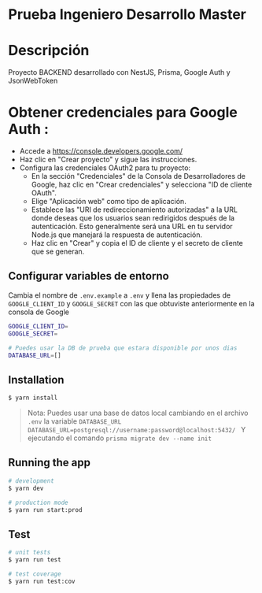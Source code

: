 # Prueba Ingeniero Desarrollo Master

# Descripción
Proyecto BACKEND desarrollado con NestJS, Prisma, Google Auth y JsonWebToken     

# Obtener credenciales para Google Auth :
- Accede a https://console.developers.google.com/
- Haz clic en "Crear proyecto" y sigue las instrucciones.
- Configura las credenciales OAuth2 para tu proyecto:
    - En la sección "Credenciales" de la Consola de Desarrolladores de Google, haz clic en "Crear credenciales" y selecciona "ID de cliente OAuth".
    - Elige "Aplicación web" como tipo de aplicación.
    - Establece las "URI de redireccionamiento autorizadas" a la URL donde deseas que los usuarios sean redirigidos después de la autenticación. Esto generalmente será una URL en tu servidor Node.js que manejará la respuesta de autenticación.
    - Haz clic en "Crear" y copia el ID de cliente y el secreto de cliente que se generan.

## Configurar variables de entorno
Cambia el nombre de `.env.example` a `.env` y llena las propiedades de `GOOGLE_CLIENT_ID` y `GOOGLE_SECRET` con las que obtuviste anteriormente en la consola de Google

```bash
GOOGLE_CLIENT_ID=
GOOGLE_SECRET=

# Puedes usar la DB de prueba que estara disponible por unos dias
DATABASE_URL=[]
```

## Installation

```bash
$ yarn install
```

> Nota: Puedes usar una base de datos local cambiando en el archivo `.env` la variable `DATABASE_URL`
``` DATABASE_URL=postgresql://username:password@localhost:5432/  ```
Y ejecutando el comando `prisma migrate dev --name init` 

## Running the app

```bash
# development
$ yarn dev

# production mode
$ yarn run start:prod
```

## Test

```bash
# unit tests
$ yarn run test

# test coverage
$ yarn run test:cov
```
